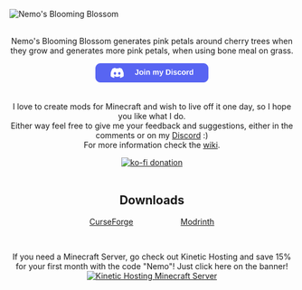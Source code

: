 ![Nemo's Blooming Blossom](https://github.com/NemoNotFound/NemosBloomingBlossom/blob/master/src/main/resources/assets/nemos-blooming-blossom/title.png?raw=true)
<br><br>

<p align="center">
  Nemo's Blooming Blossom generates pink petals around cherry trees when <br>
  they grow and generates more pink petals, when using bone meal on grass. <br>
</p>

<div align="center">
  <a href="https://discord.com/invite/yxs9dga" target="_blank">
    <img src="https://github.com/NemoNotFound/NemoNotFound/blob/master/resources/svg/join_discord_button.svg?raw=true" alt="ko-fi donation" width="200">
  </a>
</div>

<br>

<p align="center">
  I love to create mods for Minecraft and wish to live off it one day, so I hope you like what I do. <br>
  Either way feel free to give me your feedback and suggestions, either in the comments or on my <a href="https://discord.com/invite/yxs9dga">Discord</a> :) 
  <br>
  For more information check the <a href="https://www.nemonotfound.com/minecraft-mods/nemos-blooming-blossom/wiki">wiki</a>.
</p>

<div align="center">
  <a href="https://ko-fi.com/J3J5UXAPK">
    <img src="https://ko-fi.com/img/githubbutton_sm.svg" alt="ko-fi donation">
  </a>
</div>

<br>

<h2 align="center">Downloads</h2>
<p align="center">
  <a href="https://curseforge.com/minecraft/mc-mods/nemos-blooming-blossom">CurseForge</a>&emsp;&emsp;&emsp;&emsp;&emsp;&emsp;<a href="https://modrinth.com/mod/nemos-blooming-blossom">Modrinth</a>
</p>

<br>

<p align="center">
  If you need a Minecraft Server, go check out Kinetic Hosting and save 15% for your first month with the code "Nemo"! Just click here on the banner! <br>
  <a href="https://billing.kinetichosting.net/aff.php?aff=679">
    <img src="https://imgur.com/lguE51t.png" alt="Kinetic Hosting Minecraft Server">
  </a>
</p>
